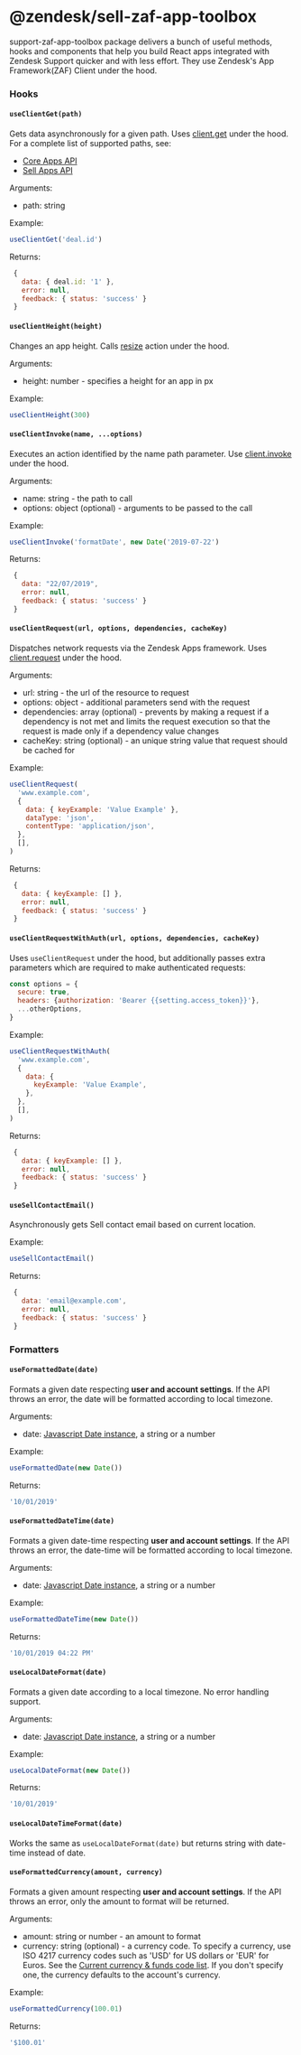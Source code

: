 # @zendesk/sell-zaf-app-toolbox

support-zaf-app-toolbox package delivers a bunch of useful methods, hooks and components that help you build React apps integrated with Zendesk Support quicker and with less effort. They use Zendesk's App Framework(ZAF) Client under the hood.

### Hooks

#### `useClientGet(path)`

  Gets data asynchronously for a given path. Uses [client.get](https://developer.zendesk.com/apps/docs/core-api/client_api#client.getpaths) under the hood. For a complete list of supported paths, see:

  - [Core Apps API](https://developer.zendesk.com/apps/docs/core-api/core_api)
  - [Sell Apps API](https://developer.zendesk.com/apps/docs/apps-sell-api/introduction)

  Arguments:

  - path: string

  Example:

  ```javascript
  useClientGet('deal.id')
  ```

  Returns:

  ```javascript
   {
     data: { deal.id: '1' },
     error: null,
     feedback: { status: 'success' }
   }
  ```

#### `useClientHeight(height)`

  Changes an app height. Calls [resize](https://developer.zendesk.com/apps/docs/core-api/core_api#resize) action under the hood.

  Arguments:

  - height: number - specifies a height for an app in px

  Example:

  ```javascript
  useClientHeight(300)
  ```

#### `useClientInvoke(name, ...options)`

  Executes an action identified by the name path parameter.
  Use [client.invoke](https://developer.zendesk.com/apps/docs/core-api/client_api#client.invokename--...args) under the hood.

  Arguments:

  - name: string - the path to call
  - options: object (optional) - arguments to be passed to the call

  Example:

  ```javascript
  useClientInvoke('formatDate', new Date('2019-07-22')
  ```

  Returns:

  ```javascript
   {
     data: "22/07/2019",
     error: null,
     feedback: { status: 'success' }
   }
  ```

#### `useClientRequest(url, options, dependencies, cacheKey)`

  Dispatches network requests via the Zendesk Apps framework.
  Uses [client.request](https://developer.zendesk.com/apps/docs/core-api/client_api#client.requestoptions) under the hood.

  Arguments:

  - url: string - the url of the resource to request
  - options: object - additional parameters send with the request
  - dependencies: array (optional) - prevents by making a request if a dependency is not met
    and limits the request execution so that the request is made only if a dependency value changes
  - cacheKey: string (optional) - an unique string value that request should be cached for

  Example:

  ```javascript
  useClientRequest(
    'www.example.com',
    {
      data: { keyExample: 'Value Example' },
      dataType: 'json',
      contentType: 'application/json',
    },
    [],
  )
  ```

  Returns:

  ```javascript
   {
     data: { keyExample: [] },
     error: null,
     feedback: { status: 'success' }
   }
  ```

#### `useClientRequestWithAuth(url, options, dependencies, cacheKey)`

  Uses `useClientRequest` under the hood, but additionally passes extra parameters which are required to make authenticated requests:
  
  ```javascript
  const options = {
    secure: true,
    headers: {authorization: 'Bearer {{setting.access_token}}'},
    ...otherOptions,
  }
  ```

  Example:

  ```javascript
  useClientRequestWithAuth(
    'www.example.com',
    {
      data: {
        keyExample: 'Value Example',
      },
    },
    [],
  )
  ```

  Returns:

  ```javascript
   {
     data: { keyExample: [] },
     error: null,
     feedback: { status: 'success' }
   }
  ```

#### `useSellContactEmail()`

  Asynchronously gets Sell contact email based on current location.

  Example:

  ```javascript
  useSellContactEmail()
  ```

  Returns:

  ```javascript
   {
     data: 'email@example.com',
     error: null,
     feedback: { status: 'success' }
   }
  ```

### Formatters

#### `useFormattedDate(date)`

  Formats a given date respecting **user and account settings**. If the API throws an error, the date will be formatted according to local timezone.

  Arguments:

  - date: [Javascript Date instance](https://developer.mozilla.org/en-US/docs/Web/JavaScript/Reference/Global_Objects/Date), a string or a number

  Example:

  ```javascript
  useFormattedDate(new Date())
  ```

  Returns:

  ```javascript
  '10/01/2019'
  ```

#### `useFormattedDateTime(date)`

  Formats a given date-time respecting **user and account settings**. If the API throws an error, the date-time will be formatted according to local timezone.

  Arguments:

  - date: [Javascript Date instance](https://developer.mozilla.org/en-US/docs/Web/JavaScript/Reference/Global_Objects/Date), a string or a number

  Example:

  ```javascript
  useFormattedDateTime(new Date())
  ```

  Returns:

  ```javascript
  '10/01/2019 04:22 PM'
  ```

#### `useLocalDateFormat(date)`

  Formats a given date according to a local timezone. No error handling support.

  Arguments:

  - date: [Javascript Date instance](https://developer.mozilla.org/en-US/docs/Web/JavaScript/Reference/Global_Objects/Date), a string or a number

  Example:

  ```javascript
  useLocalDateFormat(new Date())
  ```

  Returns:

  ```javascript
  '10/01/2019'
  ```

#### `useLocalDateTimeFormat(date)`

  Works the same as `useLocalDateFormat(date)` but returns string with date-time instead of date.

#### `useFormattedCurrency(amount, currency)`

  Formats a given amount respecting **user and account settings**. If the API throws an error, only the amount to format will be returned.

  Arguments:

  - amount: string or number - an amount to format
  - currency: string (optional) - a currency code. To specify a currency, use ISO 4217 currency codes such as 'USD' for US dollars or 'EUR' for Euros. See the [Current currency & funds code list](https://www.currency-iso.org/en/home/tables/table-a1.html).
    If you don't specify one, the currency defaults to the account's currency.

  Example:

  ```javascript
  useFormattedCurrency(100.01)
  ```

  Returns:

  ```javascript
  '$100.01'
  ```

